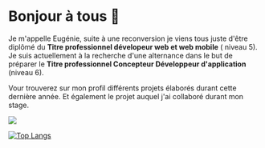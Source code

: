 # Bonjour à tous 👋

Je m'appelle Eugénie, suite à une reconversion je viens tous juste d'être diplômé du **Titre professionnel dévelopeur web et web mobile** ( niveau 5). 
Je suis actuellement à la recherche d'une alternance dans le but de préparer le **Titre professionnel Concepteur Développeur d'application** (niveau 6). 

Vour trouverez sur mon profil différents projets élaborés durant cette dernière année. Et également le projet auquel j'ai collaboré durant mon stage. 

<a href="https://www.linkedin.com/in/eug%C3%A9nie-desaunai-b9354823a/">  <img src="https://img.shields.io/badge/linkedin--lightgrey?style=social&logo=linkedin" > </a>

[![Top Langs](https://github-readme-stats.vercel.app/api/top-langs/?username=skrujfoebsohda&layout=compact)](https://github.com/anuraghazra/github-readme-stats)


<!--
**skrujfoebsohda/skrujfoebsohda** is a ✨ _special_ ✨ repository because its `README.md` (this file) appears on your GitHub profile.

Here are some ideas to get you started:

- 🔭 I’m currently working on ...
- 🌱 I’m currently learning ...
- 👯 I’m looking to collaborate on ...
- 🤔 I’m looking for help with ...
- 💬 Ask me about ...
- 📫 How to reach me: ...
- 😄 Pronouns: ...
- ⚡ Fun fact: ...
-->
